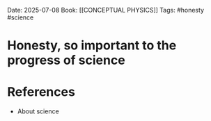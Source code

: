 Date: 2025-07-08
Book: [[CONCEPTUAL PHYSICS]]
Tags: #honesty #science 
# Honesty, so important to the progress of science



# References
- About science